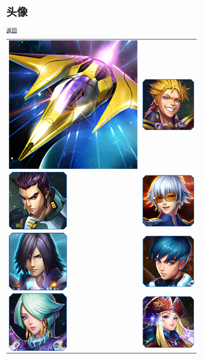 # 头像

[返回](../)

| | |
| --- | --- |
| ![](./avatar-1.png) | ![](./avatar-2.png) |
| ![](./avatar-3.png) | ![](./avatar-4.png) |
| ![](./avatar-5.png) | ![](./avatar-6.png) |
| ![](./avatar-7.png) | ![](./avatar-8.png) |
